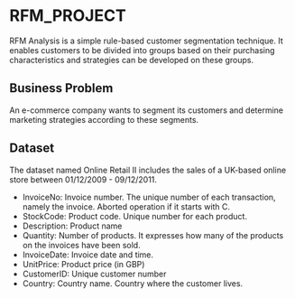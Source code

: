 # RFM_PROJECT
 RFM Analysis is a simple rule-based customer segmentation technique. It enables customers to be divided into groups based on their purchasing characteristics and strategies can be developed on these groups.

## Business Problem

An e-commerce company wants to segment its customers and determine marketing strategies according to these segments.

## Dataset

The dataset named Online Retail II includes the sales of a UK-based online store between 01/12/2009 - 09/12/2011.

- InvoiceNo: Invoice number. The unique number of each transaction, namely the invoice. Aborted operation if it starts with C.
- StockCode: Product code. Unique number for each product.
- Description: Product name
- Quantity: Number of products. It expresses how many of the products on the invoices have been sold.
- InvoiceDate: Invoice date and time.
- UnitPrice: Product price (in GBP)
- CustomerID: Unique customer number
- Country: Country name. Country where the customer lives.
